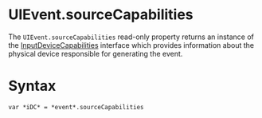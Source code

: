 # UIEvent.sourceCapabilities

The `UIEvent.sourceCapabilities` read-only property returns an instance of the [InputDeviceCapabilities](InputDeviceCapabilities.md) interface which provides information about the physical device responsible for generating the event.

# Syntax

`var *iDC* = *event*.sourceCapabilities`
